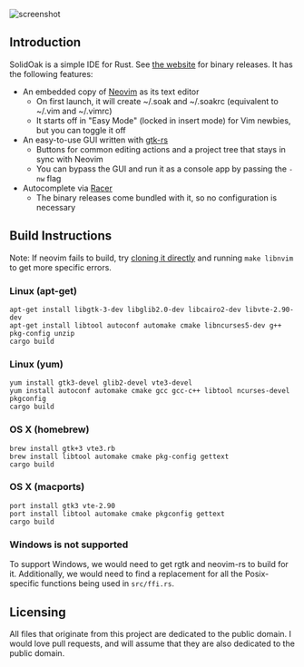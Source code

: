 ![screenshot](screenshot.png)

## Introduction

SolidOak is a simple IDE for Rust. See [the website](https://sekao.net/solidoak/) for binary releases. It has the following features:

* An embedded copy of [Neovim](https://github.com/neovim/neovim) as its text editor
    - On first launch, it will create ~/.soak and ~/.soakrc (equivalent to ~/.vim and ~/.vimrc)
    - It starts off in "Easy Mode" (locked in insert mode) for Vim newbies, but you can toggle it off
* An easy-to-use GUI written with [gtk-rs](https://github.com/gtk-rs/gtk)
    - Buttons for common editing actions and a project tree that stays in sync with Neovim
    - You can bypass the GUI and run it as a console app by passing the `-nw` flag
* Autocomplete via [Racer](https://github.com/phildawes/racer)
    - The binary releases come bundled with it, so no configuration is necessary

## Build Instructions

Note: If neovim fails to build, try [cloning it directly](https://github.com/oakes/neovim) and running `make libnvim` to get more specific errors.

### Linux (apt-get)

```Shell
apt-get install libgtk-3-dev libglib2.0-dev libcairo2-dev libvte-2.90-dev
apt-get install libtool autoconf automake cmake libncurses5-dev g++ pkg-config unzip
cargo build
```

### Linux (yum)


```Shell
yum install gtk3-devel glib2-devel vte3-devel
yum install autoconf automake cmake gcc gcc-c++ libtool ncurses-devel pkgconfig
cargo build
```

### OS X (homebrew)

```Shell
brew install gtk+3 vte3.rb
brew install libtool automake cmake pkg-config gettext
cargo build
```

### OS X (macports)

```Shell
port install gtk3 vte-2.90
port install libtool automake cmake pkgconfig gettext
cargo build
```

### Windows is not supported

To support Windows, we would need to get rgtk and neovim-rs to build for it. Additionally, we would need to find a replacement for all the Posix-specific functions being used in `src/ffi.rs`.

## Licensing

All files that originate from this project are dedicated to the public domain. I would love pull requests, and will assume that they are also dedicated to the public domain.
